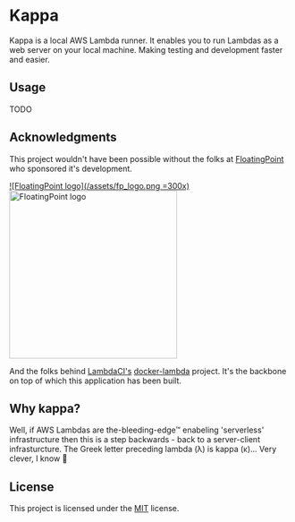 # Kappa

Kappa is a local AWS Lambda runner. It enables you to run Lambdas as a web
server on your local machine. Making testing and development faster and easier.

## Usage

TODO

## Acknowledgments

This project wouldn't have been possible without the folks at
[FloatingPoint](https://floatingpoint.io) who sponsored it's development.

[![FloatingPoint logo](/assets/fp_logo.png =300x)](https://floatingpoint.io)
<a href="https://floatingpoint.io">
  <img src="/Stankec/kappa/raw/master/assets/fp_logo.png" alt="FloatingPoint logo" width="300">
</a>

And the folks behind
[LambdaCI's](https://github.com/lambci/lambci)
[docker-lambda](https://github.com/lambci/docker-lambda)
project. It's the backbone on top of which this application has been built.

## Why kappa?

Well, if AWS Lambdas are the-bleeding-edge™ enabeling 'serverless'
infrastructure then this is a step backwards - back to a server-client
infrasturcture. The Greek letter preceding lambda (λ) is kappa (κ)...
Very clever, I know 🤣

## License

This project is licensed under the [MIT](LICENSE.txt) license.
